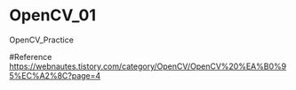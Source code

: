 # OpenCV_01
OpenCV_Practice 

#Reference
https://webnautes.tistory.com/category/OpenCV/OpenCV%20%EA%B0%95%EC%A2%8C?page=4
